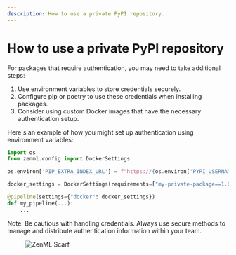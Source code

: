 ```yaml
---
description: How to use a private PyPI repository.
---
```


# How to use a private PyPI repository

For packages that require authentication, you may need to take additional steps:

1. Use environment variables to store credentials securely.
2. Configure pip or poetry to use these credentials when installing packages.
3. Consider using custom Docker images that have the necessary authentication setup.

Here's an example of how you might set up authentication using environment variables:

```python
import os
from zenml.config import DockerSettings

os.environ['PIP_EXTRA_INDEX_URL'] = f"https://{os.environ['PYPI_USERNAME']}:{os.environ['PYPI_PASSWORD']}@your-private-pypi-server.com/simple"

docker_settings = DockerSettings(requirements=["my-private-package==1.0.0"])

@pipeline(settings={"docker": docker_settings})
def my_pipeline(...):
    ...
```

Note: Be cautious with handling credentials. Always use secure methods to manage
and distribute authentication information within your team.
<!-- For scarf -->
<figure><img alt="ZenML Scarf" referrerpolicy="no-referrer-when-downgrade" src="https://static.scarf.sh/a.png?x-pxid=f0b4f458-0a54-4fcd-aa95-d5ee424815bc" /></figure>



